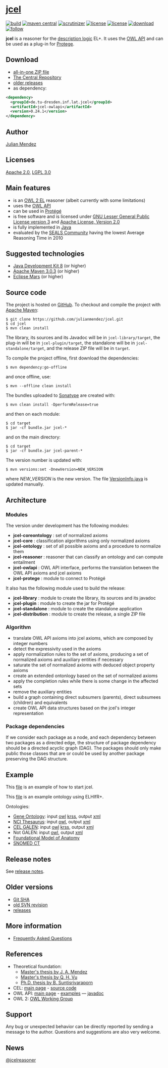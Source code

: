 # [jcel](https://julianmendez.github.io/jcel/)

[![build](https://travis-ci.org/julianmendez/jcel.png?branch=master)](https://travis-ci.org/julianmendez/jcel)
[![maven central](https://maven-badges.herokuapp.com/maven-central/de.tu-dresden.inf.lat.jcel/jcel-parent/badge.svg)](https://search.maven.org/#search|ga|1|g%3A%22de.tu-dresden.inf.lat.jcel%22)
[![scrutinizer](https://scrutinizer-ci.com/g/julianmendez/jcel/badges/quality-score.png?b=master)](https://scrutinizer-ci.com/g/julianmendez/jcel/?branch=master)
[![license](https://img.shields.io/badge/license-Apache%202.0-blue.svg)](https://www.apache.org/licenses/LICENSE-2.0.txt)
[![license](https://img.shields.io/badge/license-LGPL%203.0-blue.svg)](https://www.gnu.org/licenses/lgpl-3.0.txt)
[![download](https://img.shields.io/sourceforge/dm/jcel.svg)](http://sourceforge.net/projects/jcel/files/)
[![follow](https://img.shields.io/twitter/follow/jcelreasoner.svg?style=social)](https://twitter.com/jcelreasoner)

**jcel** is a reasoner for the [description logic](http://dl.kr.org) EL+. It uses the [OWL API](https://owlcs.github.io/owlapi/) and can be used as a plug-in for [Protege](https://protege.stanford.edu/).


## Download

* [all-in-one ZIP file](https://sourceforge.net/projects/jcel/files/jcel/0.24.1/zip/jcel-0.24.1.zip/download)
* [The Central Repository](https://repo1.maven.org/maven2/de/tu-dresden/inf/lat/jcel/)
* [older releases](https://sourceforge.net/projects/jcel/files/)
* as dependency:

```xml
<dependency>
  <groupId>de.tu-dresden.inf.lat.jcel</groupId>
  <artifactId>jcel-owlapi</artifactId>
  <version>0.24.1</version>
</dependency>
```


## Author

[Julian Mendez](https://julianmendez.github.io)


## Licenses

[Apache 2.0](https://www.apache.org/licenses/LICENSE-2.0.txt), [LGPL 3.0](https://www.gnu.org/licenses/lgpl-3.0.txt)


## Main features

* is an [OWL 2 EL](https://www.w3.org/2007/OWL/wiki/OWL_Working_Group) reasoner (albeit currently with some limitations)
* uses the [OWL API](http://owlapi.sourceforge.net)
* can be used in [Prot&eacute;g&eacute;](https://protege.stanford.edu)
* is free software and is licensed under [GNU Lesser General Public License version 3](https://www.gnu.org/licenses/lgpl.txt) and [Apache License, Version 2.0](https://www.apache.org/licenses/LICENSE-2.0.txt)
* is fully implemented in [Java](https://www.oracle.com/java/technologies/java-se.html)
* evaluated by the [SEALS Community](https://www.seals-project.eu/news/storage-and-reasoning-systems-news) having the lowest Average Reasoning Time in 2010


## Suggested technologies

* [Java Development Kit 8](https://java.sun.com/) (or higher)
* [Apache Maven 3.0.3](https://maven.apache.org/) (or higher)
* [Eclipse Mars](https://www.eclipse.org/) (or higher)


## Source code

The project is hosted on [GitHub](https://github.com/julianmendez/jcel). To checkout and compile the project with [Apache Maven](https://maven.apache.org/):

```
$ git clone https://github.com/julianmendez/jcel.git
$ cd jcel
$ mvn clean install
```

The library, its sources and its Javadoc will be in `jcel-library/target`, the plug-in will be in `jcel-plugin/target`, the standalone will be in `jcel-standalone/target`, and the release ZIP file will be in `target`.

To compile the project offline, first download the dependencies:

```
$ mvn dependency:go-offline
```

and once offline, use:

```
$ mvn --offline clean install
```

The bundles uploaded to [Sonatype](https://oss.sonatype.org/) are created with:

```
$ mvn clean install -DperformRelease=true
```

and then on each module:

```
$ cd target
$ jar -cf bundle.jar jcel-*
```

and on the main directory:

```
$ cd target
$ jar -cf bundle.jar jcel-parent-*
```

The version number is updated with:

```
$ mvn versions:set -DnewVersion=NEW_VERSION
```

where *NEW_VERSION* is the new version.
The file [VersionInfo.java](https://github.com/julianmendez/jcel/blob/master/jcel-reasoner/src/main/java/de/tudresden/inf/lat/jcel/reasoner/main/VersionInfo.java) is updated manually.


## Architecture


### Modules

The version under development has the following modules:

* **jcel-coreontology** : set of normalized axioms
* **jcel-core** : classification algorithms using only normalized axioms
* **jcel-ontology** : set of all possible axioms and a procedure to normalize them
* **jcel-reasoner** : reasoner that can classify an ontology and can compute entailment
* **jcel-owlapi** : OWL API interface, performs the translation between the OWL API axioms and jcel axioms
* **jcel-protege** : module to connect to Protégé

It also has the following module used to build the release:

* **jcel-library** : module to create the library, its sources and its javadoc
* **jcel-plugin** : module to create the jar for Protégé
* **jcel-standalone** : module to create the standalone application
* **jcel-distribution** : module to create the release, a single ZIP file


### Algorithm

* translate OWL API axioms into jcel axioms, which are composed by integer numbers
* detect the expressivity used in the axioms
* apply normalization rules to the set of axioms, producing a set of normalized axioms and auxiliary entities if necessary
* saturate the set of normalized axioms with deduced object property axioms
* create an extended ontonlogy based on the set of normalized axioms
* apply the completion rules while there is some change in the affected sets
* remove the auxiliary entities
* build a graph containing direct subsumers (parents), direct subsumees (children) and equivalents
* create OWL API data structures based on the jcel's integer representation


### Package dependencies

If we consider each package as a node, and each dependency between two packages as a directed edge, the structure of package dependency should be a directed acyclic graph (DAG). The packages should only make public those classes that are or could be used by another package preserving the DAG structure.


## Example

This [file](https://github.com/julianmendez/jcel/blob/master/docs/data/start-jcel.sh.txt) is an example of how to start jcel.

This [file](https://github.com/julianmendez/jcel/blob/master/docs/data/example.owl) is an example ontology using ELHIfR+.

Ontologies:

* [Gene Ontology](http://www.geneontology.org/): input [owl](https://sourceforge.net/projects/jcel/files/ontologies/geneontology.owl.zip) [krss](https://sourceforge.net/projects/jcel/files/ontologies/go.cel.zip), output [xml](https://sourceforge.net/projects/jcel/files/ontologies/geneontology-inferred-0.12.0.xml.zip)
* [NCI Thesaurus](https://ncit.nci.nih.gov/ncitbrowser/): input [owl](https://sourceforge.net/projects/jcel/files/ontologies/nci.owl.zip), output [xml](https://sourceforge.net/projects/jcel/files/ontologies/nci-inferred-0.12.0.xml.zip)
* [CEL GALEN](http://www.opengalen.org/): input [owl](https://sourceforge.net/projects/jcel/files/ontologies/celgalen.owl.zip) [krss](https://sourceforge.net/projects/jcel/files/ontologies/celgalen.cel.zip), output [xml](https://sourceforge.net/projects/jcel/files/ontologies/celgalen-inferred-0.12.0.xml.zip)
* Not GALEN: input [owl](https://sourceforge.net/projects/jcel/files/ontologies/notgalen.owl.zip), output [xml](https://sourceforge.net/projects/jcel/files/ontologies/notgalen-inferred-0.12.0.xml.zip)
* [Foundational Model of Anatomy](http://sig.biostr.washington.edu/projects/fm/)
* [SNOMED CT](http://www.ihtsdo.org/our-standards/)


## Release notes
See [release notes](https://julianmendez.github.io/jcel/RELEASE-NOTES.html).


## Older versions

* [Git SHA](https://github.com/julianmendez/jcel/blob/master/docs/data/gitsha.txt)
* [old SVN revision](https://github.com/julianmendez/jcel/blob/master/docs/data/svnrev.txt)
* [releases](https://sourceforge.net/projects/jcel/files/)


## More information

* [Frequently Asked Questions](https://julianmendez.github.io/jcel/docs/faq.html)


## References

* Theoretical foundation:
  * [Master's thesis by J. A. Mendez](https://lat.inf.tu-dresden.de/research/mas/Men-Mas-11.pdf)
  * [Master's thesis by Q. H. Vu](https://lat.inf.tu-dresden.de/research/mas/Vu-Mas-08.pdf)
  * [Ph.D. thesis by B. Suntisrivaraporn](https://lat.inf.tu-dresden.de/research/phd/Sun-PhD-09.pdf)
* CEL: [main page](https://lat.inf.tu-dresden.de/systems/cel) - [source code](https://github.com/julianmendez/cel)
* OWL API: [main page](http://owlapi.sourceforge.net/) - [examples](http://owlapi.sourceforge.net/documentation.html) — [javadoc](http://owlapi.sourceforge.net/javadoc)
* OWL 2: [OWL Working Group](https://www.w3.org/2007/OWL/wiki/OWL_Working_Group)


## Support

Any bug or unexpected behavior can be directly reported by sending a message to the author. Questions and suggestions are also very welcome.


## News
[@jcelreasoner](https://twitter.com/jcelreasoner)


